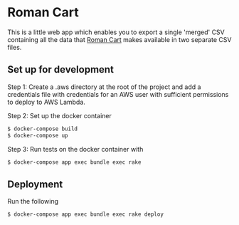 # Roman Cart

This is a little web app which enables you to export a single 'merged'
CSV containing all the data that [Roman Cart](http://romancart.com)
makes available in two separate CSV files.

## Set up for development

Step 1: Create a .aws directory at the root of the project and add a
credentials file with credentials for an AWS user with sufficient
permissions to deploy to AWS Lambda.

Step 2: Set up the docker container

```bash
$ docker-compose build
$ docker-compose up
```

Step 3: Run tests on the docker container with

```bash
$ docker-compose app exec bundle exec rake
```

## Deployment

Run the following

```bash
$ docker-compose app exec bundle exec rake deploy
```
